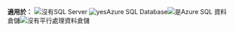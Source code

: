 <Token>**適用於：** ![沒有](media/no.png)SQL Server ![yes](media/yes.png)Azure SQL Database![是](media/yes.png)Azure SQL 資料倉儲![沒有](media/no.png)平行處理資料倉儲 </Token>

